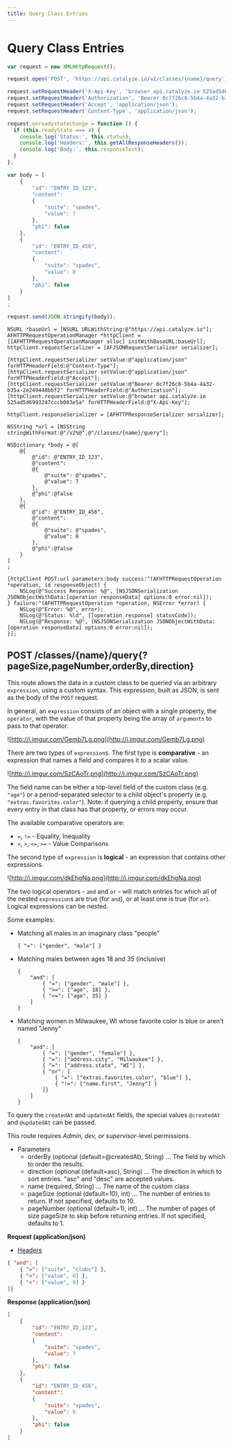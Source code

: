 ```yaml
---
title: Query Class Entries
---
```


# Query Class Entries

```javascript
var request = new XMLHttpRequest();

request.open('POST', 'https://api.catalyze.io/v2/classes/{name}/query');

request.setRequestHeader('X-Api-Key', 'browser api.catalyze.io 525ad5d6993247cccb083e5a');
request.setRequestHeader('Authorization', 'Bearer 0c7f26c8-5b4a-4a32-b35a-2e249448bbf2');
request.setRequestHeader('Accept', 'application/json');
request.setRequestHeader('Content-Type', 'application/json');

request.onreadystatechange = function () {
  if (this.readyState === 4) {
    console.log('Status:', this.status);
    console.log('Headers:', this.getAllResponseHeaders());
    console.log('Body:', this.responseText);
  }
};

var body = [
    {
        "id": "ENTRY_ID_123",
        "content": 
        {
            "suite": "spades",
            "value": 7
        },
        "phi": false
    },
    {
        "id": "ENTRY_ID_456",
        "content": 
        {
            "suite": "spades",
            "value": 8
        },
        "phi": false
    }
]
;

request.send(JSON.stringify(body));
```

```objc
NSURL *baseUrl = [NSURL URLWithString:@"https://api.catalyze.io"];
AFHTTPRequestOperationManager *httpClient = [[AFHTTPRequestOperationManager alloc] initWithBaseURL:baseUrl];
httpClient.requestSerializer = [AFJSONRequestSerializer serializer];

[httpClient.requestSerializer setValue:@"application/json" forHTTPHeaderField:@"Content-Type"];
[httpClient.requestSerializer setValue:@"application/json" forHTTPHeaderField:@"Accept"];
[httpClient.requestSerializer setValue:@"Bearer 0c7f26c8-5b4a-4a32-b35a-2e249448bbf2" forHTTPHeaderField:@"Authorization"];
[httpClient.requestSerializer setValue:@"browser api.catalyze.io 525ad5d6993247cccb083e5a" forHTTPHeaderField:@"X-Api-Key"];

httpClient.responseSerializer = [AFHTTPResponseSerializer serializer];

NSString *url = [NSString stringWithFormat:@"/v2%@",@"/classes/{name}/query"];

NSDictionary *body = @[
    @{
        @"id": @"ENTRY_ID_123",
        @"content": 
        @{
            @"suite": @"spades",
            @"value": 7
        },
        @"phi":@false
    },
    @{
        @"id": @"ENTRY_ID_456",
        @"content": 
        @{
            @"suite": @"spades",
            @"value": 8
        },
        @"phi":@false
    }
]
;

[httpClient POST:url parameters:body success:^(AFHTTPRequestOperation *operation, id responseObject) {
    NSLog(@"Success Response: %@", [NSJSONSerialization JSONObjectWithData:[operation responseData] options:0 error:nil]);
} failure:^(AFHTTPRequestOperation *operation, NSError *error) {
    NSLog(@"Error: %@", error);
    NSLog(@"Status: %ld", [[operation response] statusCode]);
    NSLog(@"Response: %@", [NSJSONSerialization JSONObjectWithData:[operation responseData] options:0 error:nil]);
}];
```


## POST /classes/{name}/query{?pageSize,pageNumber,orderBy,direction}
This route allows the data in a custom class to be queried via an arbitrary `expression`, using a custom syntax. This expression, built as JSON, is sent as the body of the `POST` request.

In general, an `expression` consists of an object with a single property, the `operator`, with the  value of that property being the array of `arguments` to pass to that operator.

![http://i.imgur.com/Gemb7Lg.png](http://i.imgur.com/Gemb7Lg.png)

There are two types of `expression`s. The first type is **comparative** - an expression that names a field and compares it to a scalar value.

![http://i.imgur.com/SzCAoTr.png](http://i.imgur.com/SzCAoTr.png)

The field name can be either a top-level field of the custom class (e.g. `"age"`) or a period-separated selector to a child object's property (e.g. `"extras.favorites.color"`). Note: if querying a child property, ensure that every entry in that class has that property, or errors may occur.

The available comparative operators are:

* `=`, `!=` - Equality, Inequality
* `<`, `>`, `<=`, `>=` - Value Comparisons

The second type of `expression` is **logical** - an expression that contains other expressions.

![http://i.imgur.com/dkEhgNa.png](http://i.imgur.com/dkEhgNa.png)

The two logical operators - `and` and `or` - will match entries for which all of the nested `expression`s are true (for `and`), or at least one is true (for `or`). Logical expressions can be nested.

Some examples:

* Matching all males in an imaginary class "people"
    
    ```
    { "=": ["gender", "male"] }
    ```

* Matching males between ages 18 and 35 (inclusive)
    
    ```
    {
        "and": [
            { "=": ["gender", "male"] },
            { ">=": ["age", 18] },
            { "<=": ["age", 35] }
        ]
    }
    ```

* Matching women in Milwaukee, WI whose favorite color is blue or aren't named "Jenny"

    ```
    {
        "and": [
            { "=": ["gender", "female"] },
            { "=": ["address.city", "Milwaukee"] },
            { "=": ["address.state", "WI"] },
            { "or": [
                { "=": ["extras.favorites.color", "blue"] },
                { "!=": ["name.first", "Jenny"] }
            ]}
        ]
    }
    ```

To query the `createdAt` and `updatedAt` fields, the special values `@createdAt` and `@updatedAt` can be passed.


This route requires *Admin, dev, or supervisor*-level permissions.

* Parameters
    * orderBy (optional (default=@createdAt), String) ... The field by which to order the results.
    * direction (optional (default=asc), String) ... The direction in which to sort entries. "asc" and "desc" are accepted values.
    * name (required, String) ... The name of the custom class
    * pageSize (optional (default=10), int) ... The number of entries to return. If not specified, defaults to 10.
    * pageNumber (optional (default=1), int) ... The number of pages of size pageSize to skip before returning entries.  If not specified, defaults to 1.

**Request (application/json)**

* [Headers](#headers)

```json
{ "and": [
    { "=": ["suite", "clubs"] },
    { ">": ["value", 6] },
    { "<": ["value", 9] }
]}
```

**Response (application/json)**

```json
[
    {
        "id": "ENTRY_ID_123",
        "content": 
        {
            "suite": "spades",
            "value": 7
        },
        "phi": false
    },
    {
        "id": "ENTRY_ID_456",
        "content": 
        {
            "suite": "spades",
            "value": 8
        },
        "phi": false
    }
]
```

